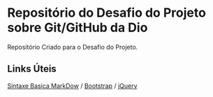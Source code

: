 # Repositório do Desafio do Projeto sobre Git/GitHub da Dio
Repositório Criado para o Desafio do Projeto.

## Links  Úteis
[Sintaxe Basica MarkDow](https://www.markdownguide.org/getting-started/) /
[Bootstrap](https://getbootstrap.com/docs/4.0/components/carousel/) /
[jQuery](https://jquery.com/)




